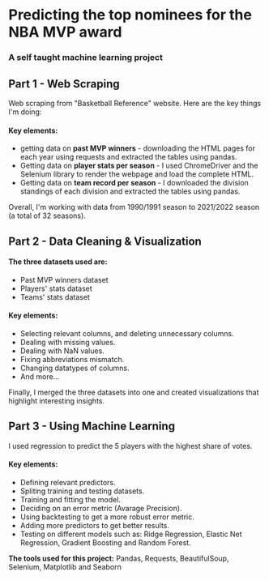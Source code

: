 # Predicting the top nominees for the NBA MVP award 
### A self taught machine learning project

## Part 1 - Web Scraping

Web scraping from "Basketball Reference" website.
Here are the key things I'm doing:

#### Key elements:
* getting data on **past MVP winners** - downloading the HTML pages for each year using requests and extracted the tables using pandas.
* Getting data on **player stats per season** - I used ChromeDriver and the Selenium library to render the webpage and load the complete HTML.
* Getting data on **team record per season** - I downloaded the division standings of each division and extracted the tables using pandas.

Overall, I'm working with data from 1990/1991 season to 2021/2022 season (a total of 32 seasons).
 
## Part 2 - Data Cleaning & Visualization

#### The three datasets used are:
* Past MVP winners dataset
* Players' stats dataset
* Teams' stats dataset

#### Key elements:
* Selecting relevant columns, and deleting unnecessary columns.
* Dealing with missing values.
* Dealing with NaN values.
* Fixing abbreviations mismatch.
* Changing datatypes of columns.
* And more...

Finally, I merged the three datasets into one and created visualizations that highlight interesting insights.

## Part 3 - Using Machine Learning
I used regression to predict the 5 players with the highest share of votes.

#### Key elements:
* Defining relevant predictors.
* Spliting training and testing datasets.
* Training and fitting the model.
* Deciding on an error metric (Avarage Precision).
* Using backtesting to get a more robust error metric.
* Adding more predictors to get better results.
* Testing on different models such as: Ridge Regression, Elastic Net Regression, Gradient Boosting and Random Forest.


**The tools used for this project:** Pandas, Requests, BeautifulSoup, Selenium, Matplotlib and Seaborn
